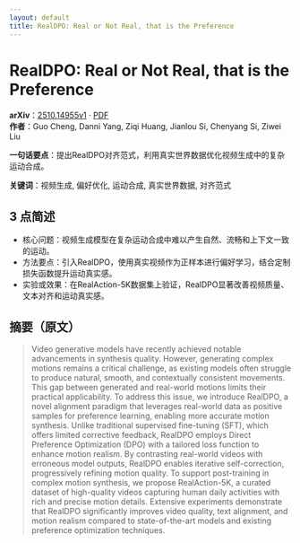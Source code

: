 ```yaml
---
layout: default
title: RealDPO: Real or Not Real, that is the Preference
---
```


# RealDPO: Real or Not Real, that is the Preference
**arXiv**：[2510.14955v1](https://arxiv.org/abs/2510.14955) · [PDF](https://arxiv.org/pdf/2510.14955.pdf)  
**作者**：Guo Cheng, Danni Yang, Ziqi Huang, Jianlou Si, Chenyang Si, Ziwei Liu  

**一句话要点**：提出RealDPO对齐范式，利用真实世界数据优化视频生成中的复杂运动合成。

**关键词**：视频生成, 偏好优化, 运动合成, 真实世界数据, 对齐范式

## 3 点简述
- 核心问题：视频生成模型在复杂运动合成中难以产生自然、流畅和上下文一致的运动。
- 方法要点：引入RealDPO，使用真实视频作为正样本进行偏好学习，结合定制损失函数提升运动真实感。
- 实验或效果：在RealAction-5K数据集上验证，RealDPO显著改善视频质量、文本对齐和运动真实感。

## 摘要（原文）

> Video generative models have recently achieved notable advancements in
> synthesis quality. However, generating complex motions remains a critical
> challenge, as existing models often struggle to produce natural, smooth, and
> contextually consistent movements. This gap between generated and real-world
> motions limits their practical applicability. To address this issue, we
> introduce RealDPO, a novel alignment paradigm that leverages real-world data as
> positive samples for preference learning, enabling more accurate motion
> synthesis. Unlike traditional supervised fine-tuning (SFT), which offers
> limited corrective feedback, RealDPO employs Direct Preference Optimization
> (DPO) with a tailored loss function to enhance motion realism. By contrasting
> real-world videos with erroneous model outputs, RealDPO enables iterative
> self-correction, progressively refining motion quality. To support
> post-training in complex motion synthesis, we propose RealAction-5K, a curated
> dataset of high-quality videos capturing human daily activities with rich and
> precise motion details. Extensive experiments demonstrate that RealDPO
> significantly improves video quality, text alignment, and motion realism
> compared to state-of-the-art models and existing preference optimization
> techniques.

